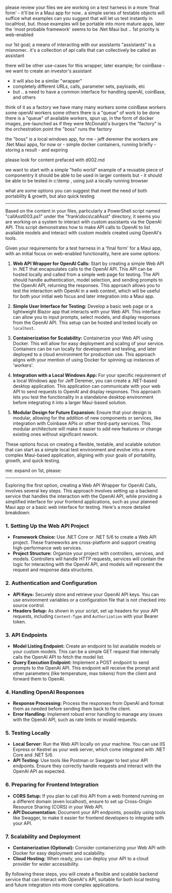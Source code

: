 please review your files
we are working on a test harness
in a more 'final form' - it'll be in a Maui app
for now.. a simple series of testable objects will suffice
what examples can you suggest that will let us test instantly in localHost, but.
those examples will be portable into more mature apps, later
the 'most probable framework' seems to be .Net Maui
but .. 1st priority is web-enabled

our 1st goal; a means of interacting with our assistants
"assistants" is a misnomer.. it's a collection of api calls that can collectively be called an assistant

there will be other use-cases for this wrapper, later
example; for coinBase - we want to create an investor's assistant 
 - it will also be a similar "wrapper"
 - completely different URLs, calls, parameter sets, payloads, etc
 - but .. a need to have a common interface for handling openAI, coinBase, and others

think of it as a factory
we have many many workers
some coinBase workers
some openAI workers
some others
there is a "queue" of work to be done
there is a "queue" of available workers, spun up, in the form of docker images, pre-launched as if they were McDonald's burgers
the "factory" is the orchestration point
the "boss" runs the factory

the "boss" is a local windows app, for me - jeff deremer
the workers are .Net Maui apps, for now
or - simple docker containers, running briefly - storing a result - and expiring 

please look for content prefaced with  d002.md 

we want to start with a simple "hello world" example of a reusable piece of componentry
it should be able to be used in larger contexts
but - it should be able to be tested in c:\temp , using just a locally running browser 

what are some options you can suggest that meet the need of both portability & growth, but also quick testing 

-----

Based on the content in your files, particularly a PowerShell script named "callAsst003.ps1" under the "frank\docs\callAsst" directory, it seems you are working on a system to interact with custom assistants via the OpenAI API. This script demonstrates how to make API calls to OpenAI to list available models and interact with custom models created using OpenAI's tools.

Given your requirements for a test harness in a 'final form' for a Maui app, with an initial focus on web-enabled functionality, here are some options:

1. **Web API Wrapper for OpenAI Calls:** Start by creating a simple Web API in .NET that encapsulates calls to the OpenAI API. This API can be hosted locally and called from a simple web page for testing. The API should handle authentication, model selection, and sending prompts to the OpenAI API, returning the responses. This approach allows you to test the interaction with OpenAI in a web context, which will be useful for both your initial web focus and later integration into a Maui app.

2. **Simple User Interface for Testing:** Develop a basic web page or a lightweight Blazor app that interacts with your Web API. This interface can allow you to input prompts, select models, and display responses from the OpenAI API. This setup can be hosted and tested locally on `localhost`.

3. **Containerization for Scalability:** Containerize your Web API using Docker. This will allow for easy deployment and scaling of your service. Containers can be run locally for development and testing, and later deployed to a cloud environment for production use. This approach aligns with your mention of using Docker for spinning up instances of 'workers'.

4. **Integration with a Local Windows App:** For your specific requirement of a local Windows app for Jeff Deremer, you can create a .NET-based desktop application. This application can communicate with your web API to send requests to OpenAI and display responses. This approach lets you test the functionality in a standalone desktop environment before integrating it into a larger Maui-based solution.

5. **Modular Design for Future Expansion:** Ensure that your design is modular, allowing for the addition of new components or services, like integration with Coinbase APIs or other third-party services. This modular architecture will make it easier to add new features or change existing ones without significant rework.

These options focus on creating a flexible, testable, and scalable solution that can start as a simple local test environment and evolve into a more complex Maui-based application, aligning with your goals of portability, growth, and quick testing.


me: expand on 1st, please:

-----

Exploring the first option, creating a Web API Wrapper for OpenAI Calls, involves several key steps. This approach involves setting up a backend service that handles the interaction with the OpenAI API, while providing a simplified interface for your frontend applications, such as your planned Maui app or a basic web interface for testing. Here's a more detailed breakdown:

### 1. Setting Up the Web API Project
- **Framework Choice:** Use .NET Core or .NET 5/6 to create a Web API project. These frameworks are cross-platform and support creating high-performance web services.
- **Project Structure:** Organize your project with controllers, services, and models. Controllers will handle HTTP requests, services will contain the logic for interacting with the OpenAI API, and models will represent the request and response data structures.

### 2. Authentication and Configuration
- **API Keys:** Securely store and retrieve your OpenAI API keys. You can use environment variables or a configuration file that is not checked into source control.
- **Headers Setup:** As shown in your script, set up headers for your API requests, including `Content-Type` and `Authorization` with your Bearer token.

### 3. API Endpoints
- **Model Listing Endpoint:** Create an endpoint to list available models or your custom models. This can be a simple GET request that internally calls the OpenAI API to fetch the model list.
- **Query Execution Endpoint:** Implement a POST endpoint to send prompts to the OpenAI API. This endpoint will receive the prompt and other parameters (like temperature, max tokens) from the client and forward them to OpenAI.

### 4. Handling OpenAI Responses
- **Response Processing:** Process the responses from OpenAI and format them as needed before sending them back to the client.
- **Error Handling:** Implement robust error handling to manage any issues with the OpenAI API, such as rate limits or invalid requests.

### 5. Testing Locally
- **Local Server:** Run the Web API locally on your machine. You can use IIS Express or Kestrel as your web server, which come integrated with .NET Core and .NET 5/6.
- **API Testing:** Use tools like Postman or Swagger to test your API endpoints. Ensure they correctly handle requests and interact with the OpenAI API as expected.

### 6. Preparing for Frontend Integration
- **CORS Setup:** If you plan to call this API from a web frontend running on a different domain (even localhost), ensure to set up Cross-Origin Resource Sharing (CORS) in your Web API.
- **API Documentation:** Document your API endpoints, possibly using tools like Swagger, to make it easier for frontend developers to integrate with your API.

### 7. Scalability and Deployment
- **Containerization (Optional):** Consider containerizing your Web API with Docker for easy deployment and scalability.
- **Cloud Hosting:** When ready, you can deploy your API to a cloud provider for wider accessibility.

By following these steps, you will create a flexible and scalable backend service that can interact with OpenAI's API, suitable for both local testing and future integration into more complex applications.